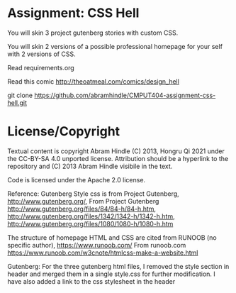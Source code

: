 Assignment: CSS Hell
====================

You will skin 3 project gutenberg stories with custom CSS.

You will skin 2 versions of a possible professional homepage for your
self with 2 versions of CSS.

Read requirements.org

Read this comic http://theoatmeal.com/comics/design_hell

git clone https://github.com/abramhindle/CMPUT404-assignment-css-hell.git

License/Copyright
=================

Textual content is copyright Abram Hindle (C) 2013, Hongru Qi 2021 under the CC-BY-SA
4.0 unported license. Attribution should be a hyperlink to the
repository and (C) 2013 Abram Hindle visibile in the text.

Code is licensed under the Apache 2.0 license.

Reference:
Gutenberg Style css is from Project Gutenberg, http://www.gutenberg.org/,
From Project Gutenberg
http://www.gutenberg.org/files/84/84-h/84-h.htm, http://www.gutenberg.org/files/1342/1342-h/1342-h.htm, http://www.gutenberg.org/files/1080/1080-h/1080-h.htm

The structure of homepage HTML and CSS are cited from RUNOOB (no specific author), https://www.runoob.com/
From runoob.com
https://www.runoob.com/w3cnote/htmlcss-make-a-website.html

Gutenberg:
For the three gutenberg html files, I removed the style section in header and
merged them in a single style.css for further modification. I have also added
a link to the css stylesheet in the header
